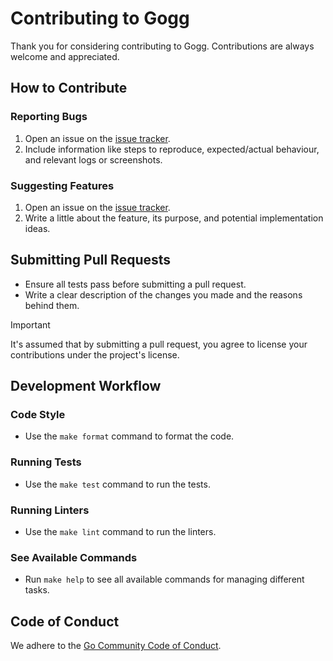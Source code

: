 # Contributing to Gogg

Thank you for considering contributing to Gogg.
Contributions are always welcome and appreciated.

## How to Contribute

### Reporting Bugs

1. Open an issue on the [issue tracker](https://github.com/habedi/gogg/issues).
2. Include information like steps to reproduce, expected/actual behaviour, and relevant logs or screenshots.

### Suggesting Features

1. Open an issue on the [issue tracker](https://github.com/habedi/gogg/issues).
2. Write a little about the feature, its purpose, and potential implementation ideas.

## Submitting Pull Requests

- Ensure all tests pass before submitting a pull request.
- Write a clear description of the changes you made and the reasons behind them.

> [!IMPORTANT]
> It's assumed that by submitting a pull request, you agree to license your contributions under the project's license.

## Development Workflow

### Code Style

- Use the `make format` command to format the code.

### Running Tests

- Use the `make test` command to run the tests.

### Running Linters

- Use the `make lint` command to run the linters.

### See Available Commands

- Run `make help` to see all available commands for managing different tasks.

## Code of Conduct

We adhere to the [Go Community Code of Conduct](https://go.dev/conduct).
